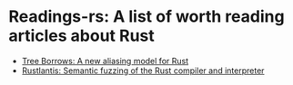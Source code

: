 # Readings-rs: A list of worth reading articles about Rust

- [Tree Borrows: A new aliasing model for Rust](https://perso.crans.org/vanille/treebor/)
- [Rustlantis: Semantic fuzzing of the Rust compiler and interpreter](https://ethz.ch/content/dam/ethz/special-interest/infk/inst-pls/plf-dam/documents/StudentProjects/MasterTheses/2023-Andy-Thesis.pdf)
